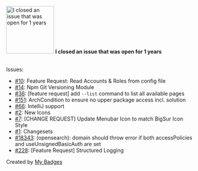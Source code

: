 <img src="https://github.com/my-badges/my-badges/blob/master/src/all-badges/old-issue/old-issue-1.png?raw=true" alt="I closed an issue that was open for 1 years" title="I closed an issue that was open for 1 years" width="128">
<strong>I closed an issue that was open for 1 years</strong>
<br><br>

Issues:

- <a href="https://github.com/coinbase/assume-role/issues/10">#10</a>: Feature Request: Read Accounts & Roles from config file
- <a href="https://github.com/qoomon/maven-git-versioning-extension/issues/14">#14</a>: Npm Git Versioning Module
- <a href="https://github.com/tldr-pages/tldr-c-client/issues/36">#36</a>: [feature request] add `--list` command to list all available pages
- <a href="https://github.com/TNG/ArchUnit/issues/151">#151</a>: ArchCondition to ensure no upper package access incl. solution
- <a href="https://github.com/qoomon/maven-git-versioning-extension/issues/66">#66</a>: IntelliJ support
- <a href="https://github.com/dstd/micSwitch/issues/2">#2</a>: New Icons
- <a href="https://github.com/yonilevy/automute/issues/7">#7</a>: [CHANGE REQUEST] Update Menubar Icon to match BigSur Icon Style
- <a href="https://github.com/samjarrett/cfn-sync/issues/1">#1</a>: Changesets
- <a href="https://github.com/aws/aws-cdk/issues/18343">#18343</a>: (opensearch): domain should throw error if both accessPolicies and useUnsignedBasicAuth are set
- <a href="https://github.com/oshai/kotlin-logging/issues/228">#228</a>: [Feature Request] Structured Logging


Created by <a href="https://github.com/my-badges/my-badges">My Badges</a>